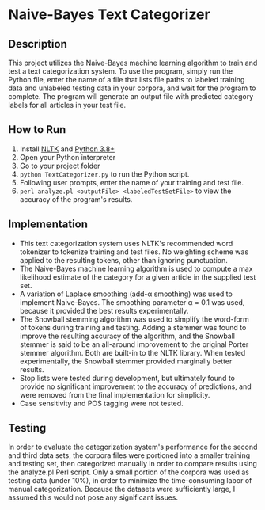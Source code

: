# Naive-Bayes Text Categorizer

## Description

This project utilizes the Naive-Bayes machine learning algorithm to train and test a text categorization system. To use the program, simply run the Python file, enter the name of a file that lists file paths to labeled training data and unlabeled testing data in your corpora, and wait for the program to complete. The program will generate an output file with predicted category labels for all articles in your test file.

## How to Run

1. Install [NLTK](http://www.nltk.org/install.html) and [Python 3.8+](https://www.python.org/downloads/)
2. Open your Python interpreter
3. Go to your project folder
4. `python TextCategorizer.py` to run the Python script.
5. Following user prompts, enter the name of your training and test file.
6. `perl analyze.pl <outputFile> <labeledTestSetFile>` to view the accuracy of the program's results.

## Implementation

- This text categorization system uses NLTK's recommended word tokenizer to tokenize training and test files. No weighting scheme was applied to the resulting tokens, other than ignoring punctuation. 
- The Naive-Bayes machine learning algorithm is used to compute a max likelihood estimate of the category for a given article in the supplied test set.
- A variation of Laplace smoothing (add-α smoothing) was used to implement Naive-Bayes. The smoothing parameter α = 0.1 was used, because it provided the best results experimentally.
- The Snowball stemming algorithm was used to simplify the word-form of tokens during training and testing. Adding a stemmer was found to improve the resulting accuracy of the algorithm, and the Snowball stemmer is said to be an all-around improvement to the original Porter stemmer algorithm. Both are built-in to the NLTK library. When tested experimentally, the Snowball stemmer provided marginally better results.
- Stop lists were tested during development, but ultimately found to provide no significant improvement to the accuracy of predictions, and were removed from the final implementation for simplicity.
- Case sensitivity and POS tagging were not tested.

## Testing

In order to evaluate the categorization system's performance for the second and third data sets, the corpora files were portioned into a smaller training and testing set, then categorized manually in order to compare results using the analyze.pl Perl script. Only a small portion of the corpora was used as testing data (under 10%), in order to minimize the time-consuming labor of manual categorization. Because the datasets were sufficiently large, I assumed this would not pose any significant issues.
